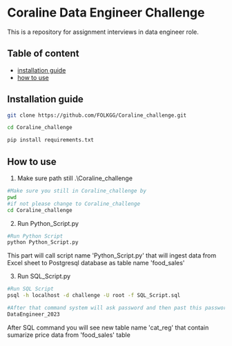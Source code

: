 # Coraline Data Engineer Challenge

This is a repository for assignment interviews in data engineer role.


## Table of content

- [installation guide](#installation-guide)
- [how to use](##How%20to%20use)

## Installation guide

``` bash
git clone https://github.com/FOLKGG/Coraline_challenge.git

cd Coraline_challenge

pip install requirements.txt
```

## How to use 
1. Make sure path still .\Coraline_challenge
``` bash
#Make sure you still in Coraline_challenge by
pwd
#if not please change to Coraline_challenge
cd Coraline_challenge
```

2.  Run Python_Script.py
``` bash
#Run Python Script
python Python_Script.py
```
This part will call script name 'Python_Script.py' that will ingest data from Excel sheet to Postgresql database as table name  'food_sales'

3.  Run SQL_Script.py
``` bash
#Run SQL Script
psql -h localhost -d challenge -U root -f SQL_Script.sql

#After that command system will ask password and then past this password
DataEngineer_2023

```
After SQL command you will see new table name 'cat_reg' that contain sumarize price data from 'food_sales' table

